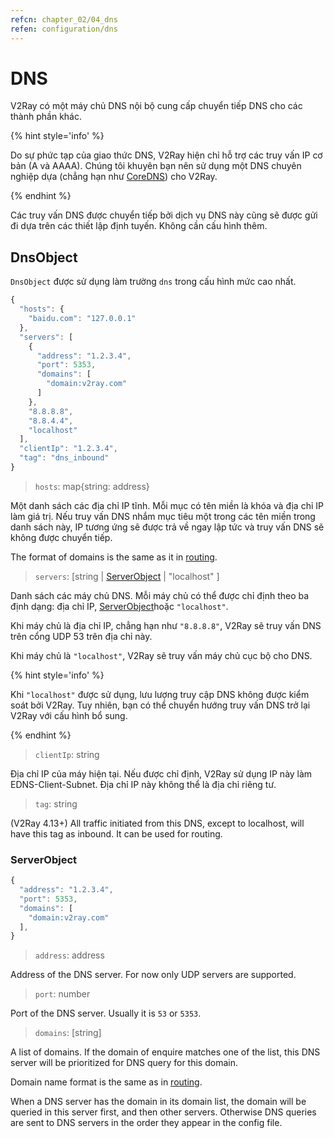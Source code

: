 ```yaml
---
refcn: chapter_02/04_dns
refen: configuration/dns
---
```

# DNS

V2Ray có một máy chủ DNS nội bộ cung cấp chuyển tiếp DNS cho các thành phần khác.

{% hint style='info' %}

Do sự phức tạp của giao thức DNS, V2Ray hiện chỉ hỗ trợ các truy vấn IP cơ bản (A và AAAA). Chúng tôi khuyên bạn nên sử dụng một DNS chuyên nghiệp dựa (chẳng hạn như [CoreDNS](https://coredns.io/)) cho V2Ray.

{% endhint %}

Các truy vấn DNS được chuyển tiếp bởi dịch vụ DNS này cũng sẽ được gửi đi dựa trên các thiết lập định tuyến. Không cần cấu hình thêm.

## DnsObject

`DnsObject` được sử dụng làm trường `dns` trong cấu hình mức cao nhất.

```javascript
{
  "hosts": {
    "baidu.com": "127.0.0.1"
  },
  "servers": [
    {
      "address": "1.2.3.4",
      "port": 5353,
      "domains": [
        "domain:v2ray.com"
      ]
    },
    "8.8.8.8",
    "8.8.4.4",
    "localhost"
  ],
  "clientIp": "1.2.3.4",
  "tag": "dns_inbound"
}
```

> `hosts`: map{string: address}

Một danh sách các địa chỉ IP tĩnh. Mỗi mục có tên miền là khóa và địa chỉ IP làm giá trị. Nếu truy vấn DNS nhắm mục tiêu một trong các tên miền trong danh sách này, IP tương ứng sẽ được trả về ngay lập tức và truy vấn DNS sẽ không được chuyển tiếp.

The format of domains is the same as it in [routing](routing.md#ruleobject).

> `servers`: \[string | [ServerObject](#serverobject) | "localhost" \]

Danh sách các máy chủ DNS. Mỗi máy chủ có thể được chỉ định theo ba định dạng: địa chỉ IP, [ServerObject](#serverobject)hoặc `"localhost"`.

Khi máy chủ là địa chỉ IP, chẳng hạn như `"8.8.8.8"`, V2Ray sẽ truy vấn DNS trên cổng UDP 53 trên địa chỉ này.

Khi máy chủ là `"localhost"`, V2Ray sẽ truy vấn máy chủ cục bộ cho DNS.

{% hint style='info' %}

Khi `"localhost"` được sử dụng, lưu lượng truy cập DNS không được kiểm soát bởi V2Ray. Tuy nhiên, bạn có thể chuyển hướng truy vấn DNS trở lại V2Ray với cấu hình bổ sung.

{% endhint %}

> `clientIp`: string

Địa chỉ IP của máy hiện tại. Nếu được chỉ định, V2Ray sử dụng IP này làm EDNS-Client-Subnet. Địa chỉ IP này không thể là địa chỉ riêng tư.

> `tag`: string

(V2Ray 4.13+) All traffic initiated from this DNS, except to localhost, will have this tag as inbound. It can be used for routing.

### ServerObject

```javascript
{
  "address": "1.2.3.4",
  "port": 5353,
  "domains": [
    "domain:v2ray.com"
  ],
}
```

> `address`: address

Address of the DNS server. For now only UDP servers are supported.

> `port`: number

Port of the DNS server. Usually it is `53` or `5353`.

> `domains`: \[string\]

A list of domains. If the domain of enquire matches one of the list, this DNS server will be prioritized for DNS query for this domain.

Domain name format is the same as in [routing](routing.md).

When a DNS server has the domain in its domain list, the domain will be queried in this server first, and then other servers. Otherwise DNS queries are sent to DNS servers in the order they appear in the config file.